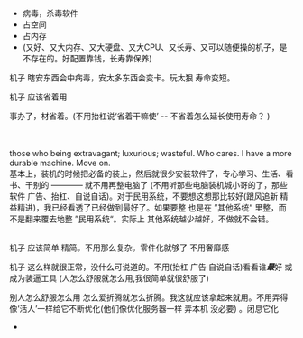 
- 病毒，杀毒软件
- 占空间
- 占内存
- (又好、又大内存、又大硬盘、又大CPU、又长寿、又可以随便操的机子，是不存在的。好配置靠钱，长寿靠保养)

机子 瞎安东西会中病毒，安太多东西会变卡。玩太狠 寿命变短。

机子 应该省着用

事办了，材省着。(不用抬杠说‘省着干嘛使’ -- 不省着怎么延长使用寿命？ )

<br><br>
those who being extravagant; luxurious; wasteful. Who cares. I have a more durable machine. Move on. <br>
基本上，装机的时候把必备的装上，然后就很少安装软件了，专心学习、生活、看书、干别的 ———— 就不用再整电脑了 (不用听那些电脑装机城小哥的了，那些软件 广告、抬杠、自说自话)。对于民用系统，不要想这想那比较好(跟风追新 精益精进)，我已经看透了已经做到最好了。如果要整 也是在 ”其他系统“ 里整，而不是翻来覆去地整 ”民用系统“。实际上 其他系统越少越好，不做就不会错。
<br><br>

机子 应该简单 精简。不用那么复杂。零件化就够了 不用奢靡感

机子 这么样就很正常，没什么可说道的。不用(抬杠 广告 自说自话)看看谁***最***好 或成为装逼工具 (人怎么舒服就怎么用,我很简单就很舒服了)

别人怎么舒服怎么用 怎么爱折腾就怎么折腾。我这就应该拿起来就用。不用弄得像‘活人’一样给它不断优化(他们像优化服务器一样 弄本机 没必要) 。闭息它化

-
